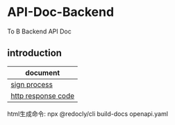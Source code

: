 # API-Doc-Backend
To B Backend API Doc


## introduction

document | 
---|
[sign process](sign/README.md)|
[http response code](response-code/README.md)|

html生成命令: npx @redocly/cli build-docs openapi.yaml

